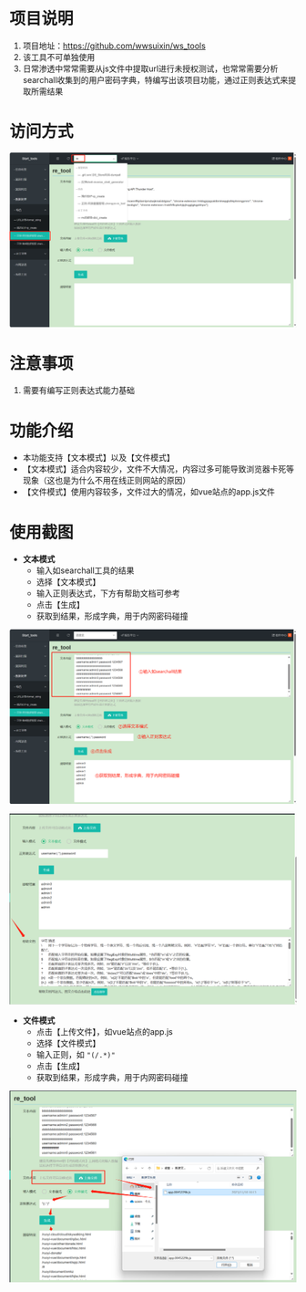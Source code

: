 # 项目说明

1. 项目地址：https://github.com/wwsuixin/ws_tools
2. 该工具不可单独使用
3. 日常渗透中常常需要从js文件中提取url进行未授权测试，也常常需要分析searchall收集到的用户密码字典，特编写出该项目功能，通过正则表达式来提取所需结果

# 访问方式

![](images/正则-同类数据提取-1.png)


# 注意事项

1.  需要有编写正则表达式能力基础

# 功能介绍

- 本功能支持【文本模式】以及【文件模式】
- 【文本模式】适合内容较少，文件不大情况，内容过多可能导致浏览器卡死等现象（这也是为什么不用在线正则网站的原因）
- 【文件模式】使用内容较多，文件过大的情况，如vue站点的app.js文件

# 使用截图

- **文本模式**
	- 输入如searchall工具的结果
	- 选择【文本模式】
	- 输入正则表达式，下方有帮助文档可参考
	- 点击【生成】
	- 获取到结果，形成字典，用于内网密码碰撞

![](images/正则-同类数据提取-2.png)

![](images/正则-同类数据提取-3.png)

- **文件模式**
	- 点击【上传文件】，如vue站点的app.js
	- 选择【文件模式】
	- 输入正则，如 `"(/.*)"`
	- 点击【生成】
	- 获取到结果，形成字典，用于内网密码碰撞

![](images/正则-同类数据提取-4.png)